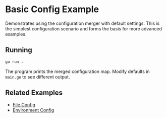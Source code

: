 <!-- file: examples/modules/config/basic-config/README.md -->
<!-- version: 1.1.0 -->
<!-- guid: eef0c368-52cf-4a49-b4b9-c6f9ebde09c4 -->

# Basic Config Example

Demonstrates using the configuration merger with default settings. This is the simplest configuration scenario and forms the basis for more advanced examples.

## Running

```bash
go run .
```

The program prints the merged configuration map. Modify defaults in `main.go` to see different output.

## Related Examples

- [File Config](../file-config/README.md)
- [Environment Config](../env-config/README.md)
